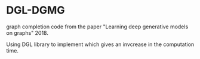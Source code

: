 # DGL-DGMG

graph completion code from the paper "Learning deep generative models on graphs" 2018.

Using DGL library to implement which gives an invcrease in the computation time.
